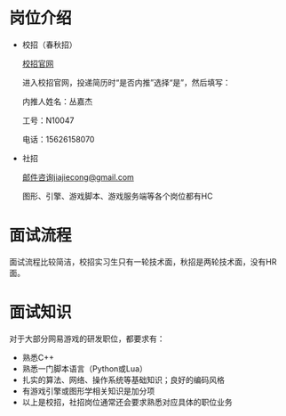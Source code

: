 # 岗位介绍

- 校招（春秋招）

  [校招官网](http://game.campus.163.com/index.html)

  进入校招官网，投递简历时“是否内推”选择“是”，然后填写：
  
  内推人姓名：丛嘉杰
  
  工号：N10047
  
  电话：15626158070

- 社招

  邮件咨询jiajiecong@gmail.com

  图形、引擎、游戏脚本、游戏服务端等各个岗位都有HC


# 面试流程

面试流程比较简洁，校招实习生只有一轮技术面，秋招是两轮技术面，没有HR面。

# 面试知识

对于大部分网易游戏的研发职位，都要求有：

- 熟悉C++
- 熟悉一门脚本语言（Python或Lua）
- 扎实的算法、网络、操作系统等基础知识；良好的编码风格
- 有游戏引擎或图形学相关知识是加分项
- 以上是校招，社招岗位通常还会要求熟悉对应具体的职位业务
